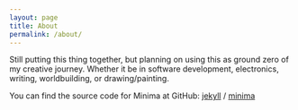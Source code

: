 ```yaml
---
layout: page
title: About
permalink: /about/
---
```


Still putting this thing together, but planning on using this as ground zero of my creative journey.
Whether it be in software development, electronics, writing, worldbuilding, or drawing/painting.

You can find the source code for Minima at GitHub:
[jekyll][jekyll-organization] /
[minima](https://github.com/jekyll/minima)

[jekyll-organization]: https://github.com/jekyll
